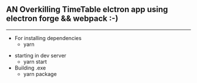## AN Overkilling TimeTable elctron app using electron forge && webpack :-)

---

- For installing dependencies
  - yarn

* starting in dev server
  - yarn start
* Building .exe
  - yarn package
